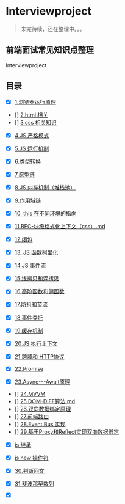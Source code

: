 # Interviewproject

>未完待续，还在整理中。。。

## 前端面试常见知识点整理

Interviewproject 

## 目录
- [x] [1.浏览器运行原理](https://github.com/fairyly/Interviewproject/blob/master/1.0%20%E6%B5%8F%E8%A7%88%E5%99%A8%E8%BF%90%E8%A1%8C%E5%8E%9F%E7%90%86.md)
- [] [2.html 相关](https://github.com/fairyly/Interviewproject/blob/master/1.1.1%20html%20%E7%9B%B8%E5%85%B3.md)
- [] [3.css 相关知识](https://github.com/fairyly/Interviewproject/blob/master/2.1.1%20css%20%E7%9B%B8%E5%85%B3%E7%9F%A5%E8%AF%86.md)
- [x] [4.JS 严格模式](https://github.com/fairyly/Interviewproject/blob/master/3.1.0%20JS%20%E4%B8%A5%E6%A0%BC%E6%A8%A1%E5%BC%8F.md)
- [x] [5.JS 运行机制](https://github.com/fairyly/Interviewproject/blob/master/3.1.1%20JS%20%E8%BF%90%E8%A1%8C%E6%9C%BA%E5%88%B6.md)
- [x] [6.类型转换](https://github.com/fairyly/Interviewproject/blob/master/3.1.2%20%E7%B1%BB%E5%9E%8B%E8%BD%AC%E6%8D%A2.md)
- [x] [7.原型链](https://github.com/fairyly/Interviewproject/blob/master/3.1.3%20%E5%8E%9F%E5%9E%8B%E9%93%BE.md)
- [x] [8.JS 内存机制（堆栈池）](https://github.com/fairyly/Interviewproject/blob/master/3.1.4%20%20JS%20%E5%86%85%E5%AD%98%E6%9C%BA%E5%88%B6%EF%BC%88%E5%A0%86%E6%A0%88%E6%B1%A0%EF%BC%89.md)
- [x] [9.作用域链](https://github.com/fairyly/Interviewproject/blob/master/3.1.5%20%E4%BD%9C%E7%94%A8%E5%9F%9F%E9%93%BE.md)
- [x] [10. this 在不同环境的指向](https://github.com/fairyly/Interviewproject/blob/master/3.1.6%20this%20%E5%9C%A8%E4%B8%8D%E5%90%8C%E7%8E%AF%E5%A2%83%E7%9A%84%E6%8C%87%E5%90%91.md)

- [x] [11.BFC-块级格式化上下文（css）.md](https://github.com/fairyly/Interviewproject/blob/master/3.1.7%20BFC-%E5%9D%97%E6%A0%BC%E5%BC%8F%E5%8C%96%E4%B8%8A%E4%B8%8B%E6%96%87.md)
- [x] [12.闭包](https://github.com/fairyly/Interviewproject/blob/master/3.1.8%20%E9%97%AD%E5%8C%85.md)
- [x] [13. JS 函数柯里化](https://github.com/fairyly/Interviewproject/blob/master/3.1.9%20JS%20%E5%87%BD%E6%95%B0%E6%9F%AF%E9%87%8C%E5%8C%96.md)
- [x] [14.JS 事件流](https://github.com/fairyly/Interviewproject/blob/master/3.2.1%20JS%20%E4%BA%8B%E4%BB%B6%E6%B5%81.md)
- [x] [15.浅拷贝和深拷贝](https://github.com/fairyly/Interviewproject/blob/master/3.2.2%20%E6%B5%85%E6%8B%B7%E8%B4%9D%E5%92%8C%E6%B7%B1%E6%8B%B7%E8%B4%9D.md)
- [x] [16.高阶函数和偏函数](https://github.com/fairyly/Interviewproject/blob/master/3.2.3%20%E9%AB%98%E9%98%B6%E5%87%BD%E6%95%B0%E5%92%8C%E5%81%8F%E5%87%BD%E6%95%B0.md)
- [x] [17.防抖和节流](https://github.com/fairyly/Interviewproject/blob/master/3.2.4%20%E9%98%B2%E6%8A%96%E5%92%8C%E8%8A%82%E6%B5%81.md)
- [x] [18.事件委托](https://github.com/fairyly/Interviewproject/blob/master/3.2.5%20%E4%BA%8B%E4%BB%B6%E5%A7%94%E6%89%98.md)
- [x] [19.缓存机制](https://github.com/fairyly/Interviewproject/blob/master/3.2.6%20%E7%BC%93%E5%AD%98%E6%9C%BA%E5%88%B6.md)
- [x] [20.JS 执行上下文](https://github.com/fairyly/Interviewproject/blob/master/3.2.7%20JS%20%E6%89%A7%E8%A1%8C%E4%B8%8A%E4%B8%8B%E6%96%87.md)
- [x] [21.跨域和 HTTP协议](https://github.com/fairyly/Interviewproject/blob/master/3.2.8%20%E8%B7%A8%E5%9F%9F%E5%92%8C%20HTTP%E5%8D%8F%E8%AE%AE.md)
- [x] [22.Promise](https://github.com/fairyly/Interviewproject/blob/master/3.2.9%20Promise%20.md)
- [x] [23.Async---Await原理](https://github.com/fairyly/Interviewproject/blob/master/3.3.1%20Async---Await%E5%8E%9F%E7%90%86.md)
- [] [24.MVVM](https://github.com/fairyly/Interviewproject/blob/master/3.3.2%20MVVM.md)
- [] [25.DOM-DIFF算法.md](https://github.com/fairyly/Interviewproject/blob/master/3.3.3%20DOM-DIFF%E7%AE%97%E6%B3%95.md)
- [] [26.双向数据绑定原理](https://github.com/fairyly/Interviewproject/blob/master/3.3.4%20%E5%8F%8C%E5%90%91%E6%95%B0%E6%8D%AE%E7%BB%91%E5%AE%9A%E5%8E%9F%E7%90%86.md)
- [] [27.前端路由](https://github.com/fairyly/Interviewproject/blob/master/3.3.5%20%E5%89%8D%E7%AB%AF%E8%B7%AF%E7%94%B1.md)
- [] [28.Event Bus 实现](https://github.com/fairyly/Interviewproject/blob/master/3.3.6%20Event%20Bus%20%E5%AE%9E%E7%8E%B0.md)
- [] [29.基于Proxy和Reflect实现双向数据绑定](https://github.com/fairyly/Interviewproject/blob/master/3.3.7%20%E5%9F%BA%E4%BA%8EProxy%E5%92%8CReflect%E5%AE%9E%E7%8E%B0%E5%8F%8C%E5%90%91%E6%95%B0%E6%8D%AE%E7%BB%91%E5%AE%9A.md)
- [x] [js 继承](https://github.com/fairyly/Interviewproject/blob/master/3.3.9%20js%20%E7%BB%A7%E6%89%BF.md)
- [x] [js new 操作符](https://github.com/fairyly/Interviewproject/blob/master/3.4.1%20js%20new%E6%93%8D%E4%BD%9C%E7%AC%A6.md)

- [x] [30.判断回文](https://github.com/fairyly/Interviewproject/blob/master/4.1.1%20%E5%88%A4%E6%96%AD%E5%9B%9E%E6%96%87.md)
- [x] [31.斐波那契数列](https://github.com/fairyly/Interviewproject/blob/master/4.1.2%20%E6%96%90%E6%B3%A2%E9%82%A3%E5%A5%91%E6%95%B0%E5%88%97.md)
- [x] []()
